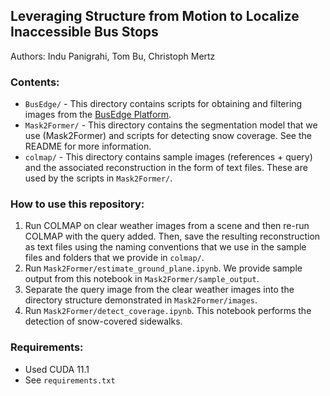 ## Leveraging Structure from Motion to Localize Inaccessible Bus Stops

Authors: Indu Panigrahi, Tom Bu, Christoph Mertz

### Contents:
* ``BusEdge/`` - This directory contains scripts for obtaining and filtering images from the [BusEdge Platform](https://github.com/CanboYe/BusEdge).
* ``Mask2Former/`` - This directory contains the segmentation model that we use (Mask2Former) and scripts for detecting snow coverage. See the README for more information.
* ``colmap/`` - This directory contains sample images (references + query) and the associated reconstruction in the form of text files. These are used by the scripts in ``Mask2Former/``.


### How to use this repository:
1. Run COLMAP on clear weather images from a scene and then re-run COLMAP with the query added. Then, save the resulting reconstruction as text files using the naming conventions that we use in the sample files and folders that we provide in ``colmap/``.
2. Run ``Mask2Former/estimate_ground_plane.ipynb``. We provide sample output from this notebook in ``Mask2Former/sample_output``.
3. Separate the query image from the clear weather images into the directory structure demonstrated in ``Mask2Former/images``.
4. Run ``Mask2Former/detect_coverage.ipynb``. This notebook performs the detection of snow-covered sidewalks.


### Requirements:
* Used CUDA 11.1
* See ``requirements.txt``
